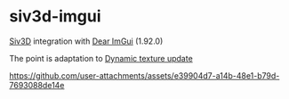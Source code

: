 # siv3d-imgui
[Siv3D](https://github.com/Siv3D/OpenSiv3D/tree/main) integration with [Dear ImGui](https://github.com/ocornut/imgui) (1.92.0)

The point is adaptation to [Dynamic texture update](https://github.com/ocornut/imgui/issues/8465)
 
https://github.com/user-attachments/assets/e39904d7-a14b-48e1-b79d-7693088de14e

